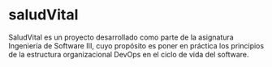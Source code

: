 # saludVital
SaludVital es un proyecto desarrollado como parte de la asignatura Ingeniería de Software III, cuyo propósito es poner en práctica los principios de la estructura organizacional DevOps en el ciclo de vida del software.
